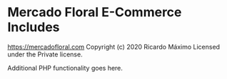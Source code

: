 # Mercado Floral E-Commerce Includes #
https://mercadofloral.com
Copyright (c) 2020 Ricardo Máximo
Licensed under the Private license.

Additional PHP functionality goes here.